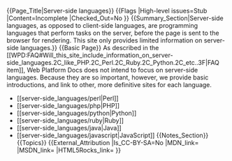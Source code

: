 {{Page_Title|Server-side languages}}
{{Flags
|High-level issues=Stub
|Content=Incomplete
|Checked_Out=No
}}
{{Summary_Section|Server-side languages, as opposed to client-side languages, are programming languages that perform tasks on the server, before the page is sent to the browser for rendering. This site only provides limited information on server-side languages.}}
{{Basic Page}}
As described in the [[WPD:FAQ#Will_this_site_include_information_on_server-side_languages.2C_like_PHP.2C_Perl.2C_Ruby.2C_Python.2C_etc..3F|FAQ item]], Web Platform Docs does not intend to focus on server-side languages. Because they are so important, however, we provide basic introductions, and link to other, more definitive sites for each language.

* [[server-side_languages/perl|Perl]]
* [[server-side_languages/php|PHP]]
* [[server-side_languages/python|Python]]
* [[server-side_languages/ruby|Ruby]]
* [[server-side_languages/java|Java]]
* [[server-side_languages/javascript|JavaScript]]
{{Notes_Section}}
{{Topics}}
{{External_Attribution
|Is_CC-BY-SA=No
|MDN_link=
|MSDN_link=
|HTML5Rocks_link=
}}